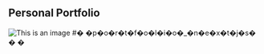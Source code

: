 ## Personal Portfolio

![This is an image](https://i.ibb.co/WgPMpts/image.png)
#� �p�o�r�t�f�o�l�i�o�_�n�e�x�t�j�s�
�
�
